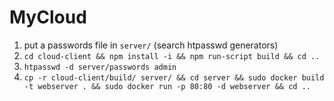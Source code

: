 # MyCloud

1. put a passwords file in `server/` (search htpasswd generators)
2. `cd cloud-client && npm install -i && npm run-script build && cd ..`
3. `htpasswd -d server/passwords admin`
4. `cp -r cloud-client/build/ server/ && cd server && sudo docker build -t webserver . && sudo docker run -p 80:80 -d webserver && cd ..`

